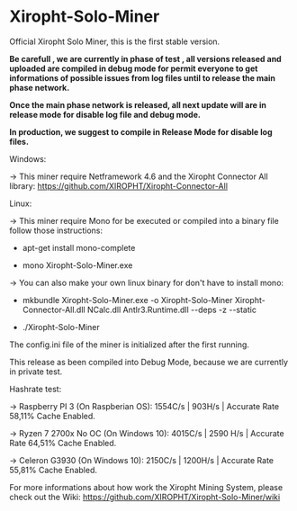 # Xiropht-Solo-Miner
Official Xiropht Solo Miner, this is the first stable version.

**Be carefull , we are currently in phase of test , all versions released and uploaded are compiled in debug mode for permit everyone to get informations of possible issues from log files until to release the main phase network.**

**Once the main phase network is released, all next update will are in release mode for disable log file and debug mode.**

**In production, we suggest to compile in Release Mode for disable log files.**

Windows:

-> This miner require Netframework 4.6 and the Xiropht Connector All library: https://github.com/XIROPHT/Xiropht-Connector-All

Linux:

-> This miner require Mono for be executed or compiled into a binary file follow those instructions:

- apt-get install mono-complete

- mono Xiropht-Solo-Miner.exe

-> You can also make your own linux binary for don't have to install mono:

- mkbundle Xiropht-Solo-Miner.exe -o Xiropht-Solo-Miner Xiropht-Connector-All.dll NCalc.dll Antlr3.Runtime.dll --deps -z --static

- ./Xiropht-Solo-Miner

The config.ini file of the miner is initialized after the first running.

This release as been compiled into Debug Mode, because we are currently in private test.

Hashrate test:

-> Raspberry PI 3 (On Raspberian OS): 1554C/s | 903H/s | Accurate Rate 58,11% Cache Enabled.

-> Ryzen 7 2700x No OC (On Windows 10): 4015C/s | 2590 H/s | Accurate Rate 64,51% Cache Enabled.

-> Celeron G3930 (On Windows 10): 2150C/s | 1200H/s | Accurate Rate 55,81% Cache Enabled.

For more informations about how work the Xiropht Mining System, please check out the Wiki: https://github.com/XIROPHT/Xiropht-Solo-Miner/wiki
